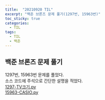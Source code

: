 ```yaml
---
title:  "20210920 TIL"
excerpt: "백준 브론즈 문제 풀기(1297번, 15963번)"
toc_sticky: true
categories:
  - TIL
tags:
  - TIL
  - 백준
---
```



## 백준 브론즈 문제 풀기
1297번, 15963번 문제를 풀었다.  
소스 코드에 주석으로 간단한 설명을 적었다.  
[1297-TV크기.py](https://github.com/leeryeongsong/baekjoon-python3/blob/main/bronze-4/1297-TV%ED%81%AC%EA%B8%B0.py)  
[15963-CASIO.py](https://github.com/leeryeongsong/baekjoon-python3/blob/main/bronze-4/15963-CASIO.py)  
